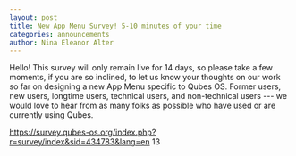 ```yaml
---
layout: post
title: New App Menu Survey! 5-10 minutes of your time 
categories: announcements
author: Nina Eleanor Alter
---
```


Hello! This survey will only remain live for 14 days, so please take a few moments, if you are so inclined, to let us know your thoughts on our work so far on designing a new App Menu specific to Qubes OS. Former users, new users, longtime users, technical users, and non-technical users --- we would love to hear from as many folks as possible who have used or are currently using Qubes.

https://survey.qubes-os.org/index.php?r=survey/index&sid=434783&lang=en 13

